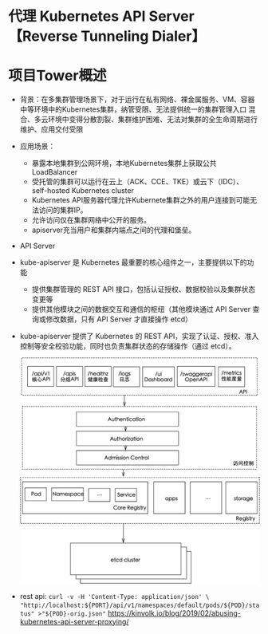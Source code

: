 
# 代理 Kubernetes API Server【Reverse Tunneling Dialer】

# 项目Tower概述
  - 背景：在多集群管理场景下，对于运行在私有网络、裸金属服务、VM、容器中等环境中的Kubernetes集群，纳管受限、无法提供统一的集群管理入口
    混合、多云环境中变得分散割裂、集群维护困难、无法对集群的全生命周期进行维护、应用交付受限

  - 应用场景：
    - 暴露本地集群到公网环境，本地Kubernetes集群上获取公共LoadBalancer
    - 受托管的集群可以运行在云上（ACK、CCE、TKE）或云下（IDC）、 self-hosted Kubernetes cluster
    - Kubernetes API服务器代理允许Kubernete集群之外的用户连接到可能无法访问的集群IP。
    - 允许访问仅在集群网络中公开的服务。
    - apiserver充当用户和集群内端点之间的代理和堡垒。
    
  - API Server
  - kube-apiserver 是 Kubernetes 最重要的核心组件之一，主要提供以下的功能
    - 提供集群管理的 REST API 接口，包括认证授权、数据校验以及集群状态变更等
    - 提供其他模块之间的数据交互和通信的枢纽（其他模块通过 API Server 查询或修改数据，只有 API Server 才直接操作 etcd）
  - kube-apiserver 提供了 Kubernetes 的 REST API，实现了认证、授权、准入控制等安全校验功能，同时也负责集群状态的存储操作（通过 etcd）。

    ![](kube-apiserver.png)
  - rest api:
    `
    curl -v -H 'Content-Type: application/json' \
    "http://localhost:${PORT}/api/v1/namespaces/default/pods/${POD}/status" >"${POD}-orig.json"
    `
    https://kinvolk.io/blog/2019/02/abusing-kubernetes-api-server-proxying/
  
